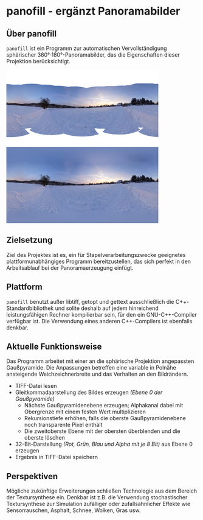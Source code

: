 # panofill - ergänzt Panoramabilder

## Über panofill

`panofill` ist ein Programm zur automatischen Vervollständigung sphärischer 360°·180°-Panoramabilder, das die Eigenschaften dieser Projektion berücksichtigt.

[![](img/test_in.png)![](img/test_out.png)](examples.md)

## Zielsetzung

Ziel des Projektes ist es, ein für Stapelverarbeitungszwecke geeignetes plattformunabhängiges Programm bereitzustellen, das sich perfekt in den Arbeitsablauf bei der Panoramaerzeugung einfügt.

## Plattform

`panofill` benutzt außer libtiff, getopt und gettext ausschließlich die C++-Standardbibliothek und sollte deshalb auf jedem hinreichend leistungsfähigen Rechner kompilierbar sein, für den ein GNU-C++-Compiler verfügbar ist. Die Verwendung eines anderen C++-Compilers ist ebenfalls denkbar.

## Aktuelle Funktionsweise

Das Programm arbeitet mit einer an die sphärische Projektion angepassten Gaußpyramide. Die Anpassungen betreffen eine variable in Polnähe ansteigende Weichzeichnerbreite und das Verhalten an den Bildrändern.

- TIFF-Datei lesen
- Gleitkommadaarstellung des Bildes erzeugen _(Ebene 0 der Gaußpyramide)_
  - Nächste Gaußpyramidenebene erzeugen; Alphakanal dabei mit Obergrenze mit einem festen Wert multiplizieren
  - Rekursionstiefe erhöhen, falls die oberste Gaußpyramidenebene noch transparente Pixel enthält
  - Die zweitoberste Ebene mit der obersten überblenden und die oberste löschen
- 32-Bit-Darstellung _(Rot, Grün, Blau und Alpha mit je 8 Bit)_ aus Ebene 0 erzeugen
- Ergebnis in TIFF-Datei speichern

## Perspektiven

Mögliche zukünftige Erweiterungen schließen Technologie aus dem Bereich der Textursynthese ein. Denkbar ist z.B. die Verwendung stochastischer Textursynthese zur Simulation zufälliger oder zufallsähnlicher Effekte wie Sensorrauschen, Asphalt, Schnee, Wolken, Gras usw.
